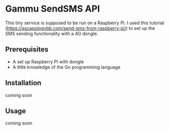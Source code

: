 # Gammu SendSMS API

This tiny service is supposed to be run on a Raspberry Pi.
I used this tutorial (https://escapologybb.com/send-sms-from-raspberry-pi/)
to set up the SMS sending functionality with a 4G dongle.

## Prerequisites

* A set up Raspberry Pi with dongle
* A little knowledge of the Go programming language

## Installation

coming soon

## Usage

coming soon